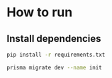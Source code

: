# How to run


## Install dependencies
```bash
pip install -r requirements.txt
```

```bash
prisma migrate dev --name init
```

